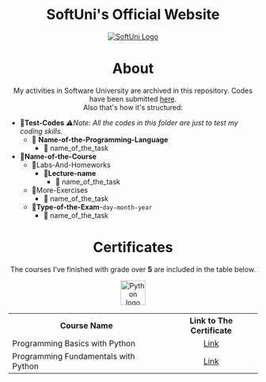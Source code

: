 <div align="center">
  <h1> SoftUni's Official Website </h1>
  <a href="https://softuni.bg">
  <img src="https://github.com/stefankolevv/SoftUni-Software-Engineering/assets/68730434/97e085b9-5b29-49ab-83a7-0dc1ac4e673c" alt="SoftUni Logo">
</a>
  <h1> About </h1>
  My activities in Software University are archived in this repository. Codes have been submitted <a href="https://judge.softuni.bg/">here</a></td>.
</div>
<div align="center">
  Also that's how it's structured:
</div>

- 📁**Test-Codes** *⚠️Note: All the codes in this folder are just to test my coding skills.*
  - 📁 **Name-of-the-Programming-Language**
       - 📄 name_of_the_task
- 📁**Name-of-the-Course**
  - 📁Labs-And-Homeworks
    - 📁**Lecture-name**
       - 📄 name_of_the_task
  - 📁More-Exercises
       - 📄 name_of_the_task
  - 📁**Type-of-the-Exam**-``day-month-year``
       - 📄 name_of_the_task

<div align='center'>

  <h1> Certificates </h1>

  The courses I've finished with grade over **5** are included in the table below.
 
  <a href="https://www.python.org/">
  <img src="https://github.com/stefankolevv/SoftUni-Software-Engineering/assets/68730434/ea171dfb-bea7-4146-9be9-288a53a810b9" alt="Python logo" width="50" height="50">
</a>
  <table> 
        <th>Course Name</th>
        <th>Link to The Certificate</th>
    </tr>
    <tr> 
        <td>Programming Basics with Python</td>
        <td align='center'><a href="https://softuni.bg/certificates/details/182590/579852f2">Link</a></td>
    </tr>
    <tr> 
        <td>Programming Fundamentals with Python</td>
        <td align='center'><a href="https://softuni.bg/certificates/details/197574/4550948a">Link</a></td>
    </tr>
</table>
